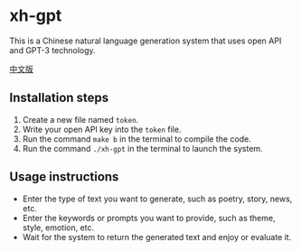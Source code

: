 # xh-gpt
This is a Chinese natural language generation system that uses open API and GPT-3 technology.

[中文版](README-zh.md)

## Installation steps
1. Create a new file named `token`.
2. Write your open API key into the `token` file.
3. Run the command `make b` in the terminal to compile the code.
4. Run the command `./xh-gpt` in the terminal to launch the system.

## Usage instructions
- Enter the type of text you want to generate, such as poetry, story, news, etc.
- Enter the keywords or prompts you want to provide, such as theme, style, emotion, etc.
- Wait for the system to return the generated text and enjoy or evaluate it.